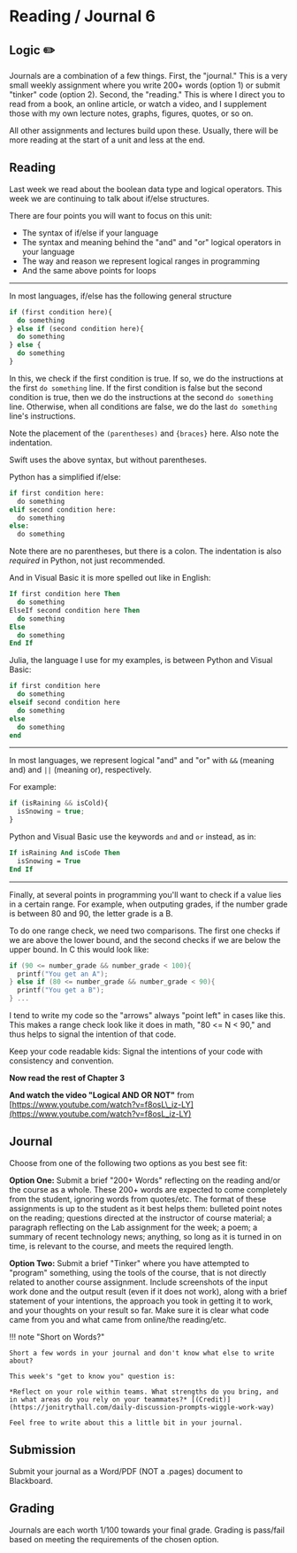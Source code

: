 # Reading / Journal 6

## Logic ✏️

Journals are a combination of a few things. First, the "journal." This is a very small weekly assignment where you write 200+ words (option 1) or submit  "tinker" code (option 2). Second, the "reading." This is where I direct you to read from a book, an online article, or watch a video, and I supplement those with my own lecture notes, graphs, figures, quotes, or so on.

All other assignments and lectures build upon these. Usually, there will be more reading at the start of a unit and less at the end.

## Reading

Last week we read about the boolean data type and logical operators. This week we are continuing to talk about if/else structures.

There are four points you will want to focus on this unit:

- The syntax of if/else if your language
- The syntax and meaning behind the "and" and "or" logical operators in your language
- The way and reason we represent logical ranges in programming
- And the same above points for loops

---

In most languages, if/else has the following general structure

```js
if (first condition here){
  do something
} else if (second condition here){
  do something
} else {
  do something
}
```

In this, we check if the first condition is true. If so, we do the instructions at the first `do something` line. If the first condition is false but the second condition is true, then we do the instructions at the second `do something` line. Otherwise, when all conditions are false, we do the last `do something` line's instructions.

Note the placement of the `(parentheses)` and `{braces}` here. Also note the indentation.

Swift uses the above syntax, but without parentheses.

Python has a simplified if/else:

```py
if first condition here:
  do something
elif second condition here:
  do something
else:
  do something
```

Note there are no parentheses, but there is a colon. The indentation is also *required* in Python, not just recommended.

And in Visual Basic it is more spelled out like in English:

```vb
If first condition here Then
  do something
ElseIf second condition here Then
  do something
Else
  do something
End If
```

Julia, the language I use for my examples, is between Python and Visual Basic:

```julia
if first condition here
  do something
elseif second condition here
  do something
else
  do something
end
```

---

In most languages, we represent logical "and" and "or" with `&&` (meaning and) and `||` (meaning or), respectively.

For example:

```js
if (isRaining && isCold){
  isSnowing = true;
}
```

Python and Visual Basic use the keywords `and` and `or` instead, as in:

```vb
If isRaining And isCode Then
  isSnowing = True
End If
```

---

Finally, at several points in programming you'll want to check if a value lies in a certain range. For example, when outputing grades, if the number grade is between 80 and 90, the letter grade is a B.

To do one range check, we need two comparisons. The first one checks if we are above the lower bound, and the second checks if we are below the upper bound. In C this would look like:

```c
if (90 <= number_grade && number_grade < 100){
  printf("You get an A");
} else if (80 <= number_grade && number_grade < 90){
  printf("You get a B");
} ...
```

I tend to write my code so the "arrows" always "point left" in cases like this. This makes a range check look like it does in math, "80 <= N < 90," and thus helps to signal the intention of that code.

Keep your code readable kids: Signal the intentions of your code with consistency and convention.

**Now read the rest of Chapter 3**

**And watch the video "Logical AND OR NOT"** from [https://www.youtube.com/watch?v=f8osL\_iz-LY](https://www.youtube.com/watch?v=f8osL_iz-LY)

## Journal

Choose from one of the following two options as you best see fit:

**Option One:** Submit a brief "200+ Words" reflecting on the reading and/or the course as a whole. These 200+ words are expected to come completely from the student, ignoring words from quotes/etc. The format of these assignments is up to the student as it best helps them: bulleted point notes on the reading; questions directed at the instructor of course material; a paragraph reflecting on the Lab assignment for the week; a poem; a summary of recent technology news; anything, so long as it is turned in on time, is relevant to the course, and meets the required length. 

**Option Two:** Submit a brief "Tinker" where you have attempted to "program" something, using the tools of the course, that is not directly related to another course assignment. Include screenshots of the input work done and the output result (even if it does not work), along with a brief statement of your intentions, the approach you took in getting it to work, and your thoughts on your result so far. Make sure it is clear what code came from you and what came from online/the reading/etc.

!!! note "Short on Words?"
    
    Short a few words in your journal and don't know what else to write about?

    This week's "get to know you" question is:

    *Reflect on your role within teams. What strengths do you bring, and in what areas do you rely on your teammates?* [(Credit)](https://jonitrythall.com/daily-discussion-prompts-wiggle-work-way)

    Feel free to write about this a little bit in your journal.

## Submission

Submit your journal as a Word/PDF (NOT a .pages) document to Blackboard.

## Grading

Journals are each worth 1/100 towards your final grade. Grading is pass/fail based on meeting the requirements of the chosen option.
